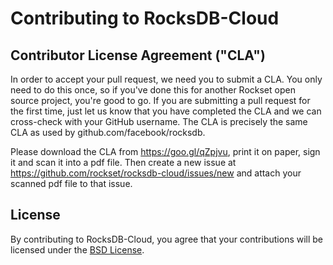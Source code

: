 # Contributing to RocksDB-Cloud

## Contributor License Agreement ("CLA")

In order to accept your pull request, we need you to submit a CLA. You
only need to do this once, so if you've done this for another Rockset
open source project, you're good to go. If you are submitting a pull
request for the first time, just let us know that you have completed
the CLA and we can cross-check with your GitHub username. The CLA
is precisely the same CLA as used by github.com/facebook/rocksdb.

Please download the CLA from https://goo.gl/qZpjvu, print it on
paper, sign it and scan it into a pdf file. Then create a new issue at
https://github.com/rockset/rocksdb-cloud/issues/new and attach your
scanned pdf file to that issue.

## License

By contributing to RocksDB-Cloud, you agree that your contributions will be
licensed under the [BSD License](LICENSE).
